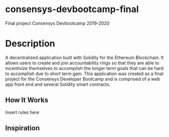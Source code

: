 # consensys-devbootcamp-final
 Final project Consensys Devbootcamp 2019-2020

<h1>Description</h1>
A decentralized application built with Solidity for the Ethereum Blockchain. It allows users to create and join accountability rings so that they are able to incentivize themselves to accomplish the longer term goals that can be hard to accomplish due to short term gain. This application was created as a final project for the Consensys Developer Bootcamp and is comprised of a web app front end and several Solidity smart contracts.

<h2>How It Works</h2>
Insert rules here

<h2>Inspiration</h2>
